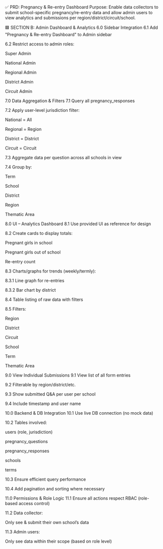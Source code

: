 ✅ PRD: Pregnancy & Re-entry Dashboard
Purpose:
Enable data collectors to submit school-specific pregnancy/re-entry data and allow admin users to view analytics and submissions per region/district/circuit/school.

🟦 SECTION B: Admin Dashboard & Analytics
6.0 Sidebar Integration
6.1 Add "Pregnancy & Re-entry Dashboard" to Admin sidebar

6.2 Restrict access to admin roles:

Super Admin

National Admin

Regional Admin

District Admin

Circuit Admin

7.0 Data Aggregation & Filters
7.1 Query all pregnancy_responses

7.2 Apply user-level jurisdiction filter:

National = All

Regional = Region

District = District

Circuit = Circuit

7.3 Aggregate data per question across all schools in view

7.4 Group by:

Term

School

District

Region

Thematic Area

8.0 UI – Analytics Dashboard
8.1 Use provided UI as reference for design

8.2 Create cards to display totals:

Pregnant girls in school

Pregnant girls out of school

Re-entry count

8.3 Charts/graphs for trends (weekly/termly):

8.3.1 Line graph for re-entries

8.3.2 Bar chart by district

8.4 Table listing of raw data with filters

8.5 Filters:

Region

District

Circuit

School

Term

Thematic Area

9.0 View Individual Submissions
9.1 View list of all form entries

9.2 Filterable by region/district/etc.

9.3 Show submitted Q&A per user per school

9.4 Include timestamp and user name

10.0 Backend & DB Integration
10.1 Use live DB connection (no mock data)

10.2 Tables involved:

users (role, jurisdiction)

pregnancy_questions

pregnancy_responses

schools

terms

10.3 Ensure efficient query performance

10.4 Add pagination and sorting where necessary

11.0 Permissions & Role Logic
11.1 Ensure all actions respect RBAC (role-based access control)

11.2 Data collector:

Only see & submit their own school’s data

11.3 Admin users:

Only see data within their scope (based on role level)

